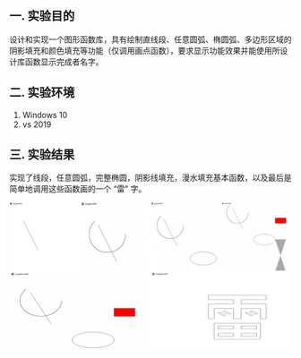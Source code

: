 ## 一. 实验目的

设计和实现一个图形函数库，具有绘制直线段、任意圆弧、椭圆弧、多边形区域的阴影填充和颜色填充等功能（仅调用画点函数），要求显示功能效果并能使用所设计库函数显示完成者名字。

## 二. 实验环境

1. Windows 10
2. vs 2019

## 三. 实验结果

实现了线段，任意圆弧，完整椭圆，阴影线填充，漫水填充基本函数，以及最后是简单地调用这些函数画的一个 “雷” 字。

![](src\img\res.png)